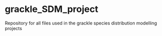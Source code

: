 # grackle_SDM_project
Repository for all files used in the grackle species distribution modelling projects
